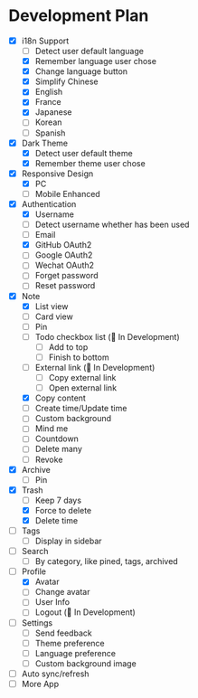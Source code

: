 # Development Plan

- [x] i18n Support
  - [ ] Detect user default language
  - [x] Remember language user chose
  - [x] Change language button
  - [x] Simplify Chinese
  - [x] English
  - [x] France
  - [x] Japanese
  - [ ] Korean
  - [ ] Spanish
- [x] Dark Theme
  - [x] Detect user default theme
  - [x] Remember theme user chose
- [x] Responsive Design
  - [x] PC
  - [ ] Mobile Enhanced
- [x] Authentication
  - [x] Username
  - [ ] Detect username whether has been used
  - [ ] Email
  - [x] GitHub OAuth2
  - [ ] Google OAuth2
  - [ ] Wechat OAuth2
  - [ ] Forget password
  - [ ] Reset password
- [x] Note
  - [x] List view
  - [ ] Card view
  - [ ] Pin
  - [ ] Todo checkbox list (🚀 In Development)
    - [ ] Add to top
    - [ ] Finish to bottom
  - [ ] External link (🚀 In Development)
    - [ ] Copy external link
    - [ ] Open external link
  - [x] Copy content
  - [ ] Create time/Update time
  - [ ] Custom background
  - [ ] Mind me
  - [ ] Countdown
  - [ ] Delete many
  - [ ] Revoke
- [x] Archive
  - [ ] Pin
- [x] Trash
  - [ ] Keep 7 days
  - [x] Force to delete
  - [x] Delete time
- [ ] Tags
  - [ ] Display in sidebar
- [ ] Search
  - [ ] By category, like pined, tags, archived
- [ ] Profile
  - [x] Avatar
  - [ ] Change avatar
  - [ ] User Info
  - [ ] Logout (🚀 In Development)
- [ ] Settings
  - [ ] Send feedback
  - [ ] Theme preference
  - [ ] Language preference
  - [ ] Custom background image
- [ ] Auto sync/refresh
- [ ] More App
